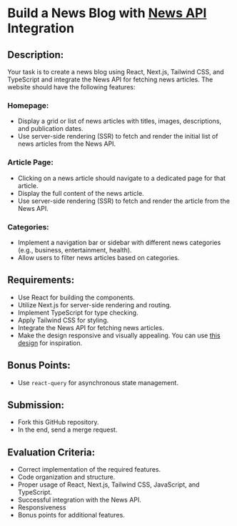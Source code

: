# Build a News Blog with [News API](https://newsapi.org/) Integration

## Description:

Your task is to create a news blog using React, Next.js, Tailwind CSS, and TypeScript and integrate the News API for fetching news articles. The website should have the following features:

### Homepage:

- Display a grid or list of news articles with titles, images, descriptions, and publication dates.
- Use server-side rendering (SSR) to fetch and render the initial list of news articles from the News API.
  
### Article Page:

- Clicking on a news article should navigate to a dedicated page for that article.
- Display the full content of the news article.
- Use server-side rendering (SSR) to fetch and render the article from the News API.
  
### Categories:

- Implement a navigation bar or sidebar with different news categories (e.g., business, entertainment, health).
- Allow users to filter news articles based on categories.
  
## Requirements:

- Use React for building the components.
- Utilize Next.js for server-side rendering and routing.
- Implement TypeScript for type checking.
- Apply Tailwind CSS for styling.
- Integrate the News API for fetching news articles.
- Make the design responsive and visually appealing. You can use [this design](https://www.figma.com/file/GVGjdk2Ygkm5wn8vmgMx7A/News?type=design&node-id=0%3A1&mode=design&t=vOTchdoEiLXwtoeQ-1) for inspiration.
  
## Bonus Points:

- Use `react-query` for asynchronous state management.

## Submission:

- Fork this GitHub repository.
- In the end, send a merge request.

## Evaluation Criteria:

- Correct implementation of the required features.
- Code organization and structure.
- Proper usage of React, Next.js, Tailwind CSS, JavaScript, and TypeScript.
- Successful integration with the News API.
- Responsiveness
- Bonus points for additional features.
